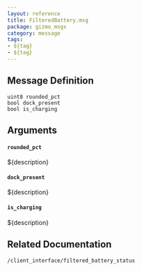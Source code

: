 ```yaml
---
layout: reference
title: FilteredBattery.msg
package: gizmo_msgs
category: message
tags: 
- ${tag}
- ${tag}
---
```


## Message Definition
```
uint8 rounded_pct
bool dock_present
bool is_charging
```

## Arguments
#### `rounded_pct`
${description}

#### `dock_present`
${description}

#### `is_charging`
${description}

## Related Documentation
``/client_interface/filtered_battery_status``  
